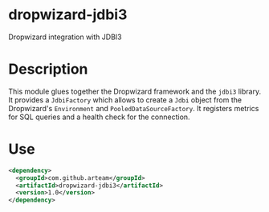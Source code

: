 # dropwizard-jdbi3
Dropwizard integration with JDBI3

# Description

This module glues together the Dropwizard framework and the `jdbi3` library. It provides a `JdbiFactory` which allows
to create a `Jdbi` object from the Dropwizard's `Environment` and `PooledDataSourceFactory`. It registers metrics 
for SQL queries and a health check for the connection.

# Use

```xml
<dependency>
  <groupId>com.github.arteam</groupId>
  <artifactId>dropwizard-jdbi3</artifactId>
  <version>1.0</version>
</dependency>
```